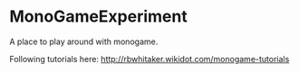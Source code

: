 # MonoGameExperiment
A place to play around with monogame.

Following tutorials here: http://rbwhitaker.wikidot.com/monogame-tutorials

